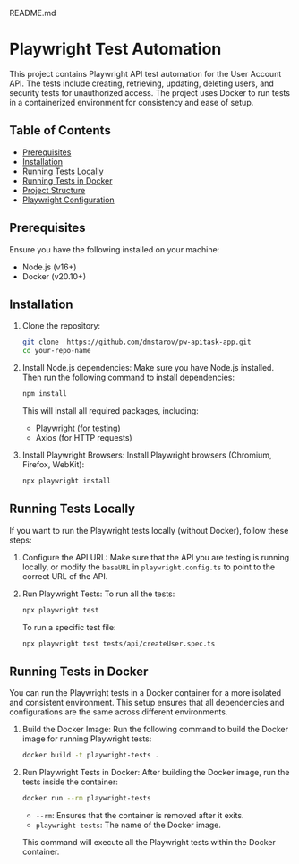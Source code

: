 README.md
# Playwright Test Automation

This project contains Playwright API test automation for the User Account API. The tests include creating, retrieving, updating, deleting users, and security tests for unauthorized access. The project uses Docker to run tests in a containerized environment for consistency and ease of setup.

## Table of Contents
- [Prerequisites](#prerequisites)
- [Installation](#installation)
- [Running Tests Locally](#running-tests-locally)
- [Running Tests in Docker](#running-tests-in-docker)
- [Project Structure](#project-structure)
- [Playwright Configuration](#playwright-configuration)

## Prerequisites

Ensure you have the following installed on your machine:
- Node.js (v16+)
- Docker (v20.10+)

## Installation

1. Clone the repository:
    ```bash
    git clone  https://github.com/dmstarov/pw-apitask-app.git
    cd your-repo-name
    ```

2. Install Node.js dependencies:
    Make sure you have Node.js installed. Then run the following command to install dependencies:
    ```bash
    npm install
    ```
    This will install all required packages, including:
    - Playwright (for testing)
    - Axios (for HTTP requests)

3. Install Playwright Browsers:
    Install Playwright browsers (Chromium, Firefox, WebKit):
    ```bash
    npx playwright install
    ```

## Running Tests Locally

If you want to run the Playwright tests locally (without Docker), follow these steps:

1. Configure the API URL:
    Make sure that the API you are testing is running locally, or modify the `baseURL` in `playwright.config.ts` to point to the correct URL of the API.

2. Run Playwright Tests:
    To run all the tests:
    ```bash
    npx playwright test
    ```
    To run a specific test file:
    ```bash
    npx playwright test tests/api/createUser.spec.ts
    ```

## Running Tests in Docker

You can run the Playwright tests in a Docker container for a more isolated and consistent environment. This setup ensures that all dependencies and configurations are the same across different environments.

1. Build the Docker Image:
    Run the following command to build the Docker image for running Playwright tests:
    ```bash
    docker build -t playwright-tests .
    ```

2. Run Playwright Tests in Docker:
    After building the Docker image, run the tests inside the container:
    ```bash
    docker run --rm playwright-tests
    ```
    - `--rm`: Ensures that the container is removed after it exits.
    - `playwright-tests`: The name of the Docker image.

    This command will execute all the Playwright tests within the Docker container.